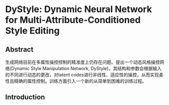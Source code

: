 # DyStyle: Dynamic Neural Network for Multi-Attribute-Conditioned Style Editing

## Abstract
生成网络目前在多属性操控控制的精准度上仍存在问题。提出一个动态风格操控网络(Dynamic Style Manipulation Network, DyStyle)，其结构和参数会根据输入的不同进行动态的更改，对latent codes进行非线性、适应性的操控，从而实现柔性且精确的属性控制。训练方面引入一个新的从简单到困难的训练过程。

## Introduction
